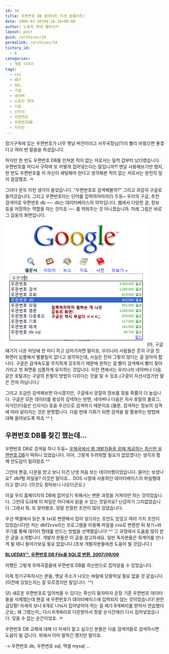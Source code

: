 ```yaml
---
id: 34
title: 우편번호 DB 업데이트 미션 컴플리트!
date: 2009-03-26T04:16:26+00:00
author: 노동자 연대 웹마스터
layout: post
guid: /archives/34
permalink: /archives/34
tistory_id:
  - 8
categories:
  - 개발 이야기
tags:
  - cvs
  - dbf
  - SQL
  - 구글
  - 네이버
  - 노동자 연대
  - 다음
  - 신지식
  - 우편번호
  - 우편번호DB
  - 지식인
---
```

정기구독에 있는 우편번호가 너무 옛날 버전이라고 사무국장님(?)이 빨리 바꿨으면 좋겠다고 여러 번 말씀을 하셨습니다.

하지만 한 번도 우편번호 DB를 만져본 적이 없는 저로서는 덜컥 겁부터 났더랬습니다. 우편번호를 어디서 구하며 또 어떻게 집어넣는다는 말입니까?! 맨날 사용해보기만 했지, 한 번도 우편번호를 저 자신이 세팅해야 한다고 생각해본 적이 없는 저로서는 완전히 앞이 깜깜했죠. ㅋ

그러다 문득 이런 생각이 들었습니다. “우편번호로 검색해볼까?” 그리고 과감히 구글로 들어갔습니다. 그리고 우편번호라는 단어를 입력하자마자(!) 두둥~ 우리의 구글, 추천 검색어로 우편번호 db —- db는 데이터베이스의 약자입니다. 웹에서 다양한 글, 정보 등을 저장하는 역할을 하는 것이죠 —- 를 띄워주는 것 아니겠습니까. 아래 그림은 바로 그 감동의 화면입니다.

<img src="/wp-content/uploads/1/cfile29.uf.191CD64F4D0846F329FACA.gif" class="aligncenter" width="449" height="392" alt="사용자 삽입 이미지" />(아, 구글 얘기가 나온 마당에 한 마디 하고 넘어가자면 말이죠, 우리나라 사람들은 흔히 구글 첫 화면이 심플해서 별볼일이 없다고 생각하는데, 사실은 전혀 그렇지 않다는 걸 알아야 합니다. 구글은 검색속도를 무지하게 강조하기 때문에 원하는 걸 빨리 검색해서 빨리 찾아가라고 첫 화면을 심플하게 유지하는 것입니다. 이런 면에서는 우리나라 네이버나 다음 같은 포탈과는 구글의 돈벌이 방법이 다르다는 것을 알 수 있죠.(구글이 자선사업가란 말은 전혀 아닙니다.)

그리고 조금만 검색해보면 아시겠지만, 구글에서 양질의 정보를 찾을 확률이 더 높습니다. 구글은 모든 데이터를 왕성히 검색하는 반면, 네이버나 다음은 자사 포탈의 블로그, 지식인(다음은 신지식)) 등을 우선으로 검색하기 때문이죠.(물론, 검색하는 정보의 성격에 따라 달라지는 것은 분명합니다. 다음 번에 기회가 되면 검색을 잘 활용하는 방법에 대해 올려보도록 하죠 ^^ )

## 우편번호 DB를 찾긴 했는데&#8230;

우편번호 DB로 검색을 하니 두둥~ <a href="http://www.zipfinder.co.kr/zipcode/index.html" target="_blank">우체국에서 웹 개발자들을 위해 제공하는 최신판 우편번호 DB</a>가 떡하니 있었습니다. 아아, 그렇게 두려워할 필요가 없었겠다는 생각과 함께 안도감이 밀려왔죠 ^^

그런데 왠걸, 다운을 받고 보니 이건 난생 처음 보는 데이터형이었습니다. 들어는 보셨나요? .dbf형 파일을? 이것은 말이죠&#8230; DOS 시절에 사용하던 데이터베이스의 파일형태라고 합니다. (이것도 찾아보니 나오더군요.)

이걸 우리 홈페이지의 DB에 집어넣기 위해서는 변환 과정을 거쳐야만 하는 것이었습니다. 그런데 도대체 이 파일은 어디에서 읽을 수 있는 것일까요? 난감하기 그지없었습니다. 그래서 뭐, 또 찾아봤죠. 정말 친절한 조언이 많이 있었습니다.

우선 엑셀에서 읽은 후 txt로 변환해서 집어 넣으라는 조언도 있었고 여러 가지 조언이 있었습니다만 저는 dbf2cvs라는 프로그램을 이용해 파일을 cvs로 변환한 뒤 찾기+바꾸기를 통해 데이터 형태를 만드는 방법을 선택했습니다! ^^ 그 과정에서 도움을 많이 받은 글을 소개합니다. 개발자 분들은 이 글을 참고하세요. 일반 독자분들은 외계어를 만나게 될 테니 들어가보실 필요 없습니다.(초보 개발자분들에겐 도움이 될 것입니다.)

**<a href="http://study.ibluerain.com/entry/%EC%9A%B0%ED%8E%B8%EB%B2%88%ED%98%B8-DB-File%EC%9D%84-SQL%EB%A1%9C-%EB%B3%80%ED%99%98" target="_blank" class="broken_link">BLUEDAY™, 우편번호 DB File을 SQL로 변환, <span class="date">2007/09/09</span></a>**

어쨌든 그렇게 우여곡절끝에 우편번호 DB를 최신판으로 집어넣을 수 있었습니다.

이제 정기구독하시는 분들, 옛날 주소가 나오는 바람에 당황하실 필요 없을 것 같습니다. (이전에 있었는지는 잘 모르겠지만 말입니다. ^^)

덧) 새로운 우편번호로 덮어씌울 수 있다는 확신이 들자마자 곧장 기존 우편번호 데이터들을 삭제했는데 왠걸 새 우편번호가 데이터베이스에 입력되지 않는 것이었습니다! 완전 급당황! 자세히 보니 6개로 나눠서 집어넣어야 하는 걸 제가 8개짜리를 받아서 연습했더군요;; 왜 그랬는지;; 다시 6개짜리로 다운받아서 정말 순식간에(!) 다시 집어넣었습니다. 잊을 수 없는 순간이었죠. ㅋ

우편번호 DB 교체에 대해 더 자세히 알고 싶으신 분들은 다음 검색어들로 검색하시면 도움이 될 겁니다. 위에서 이미 말하긴 했지만 말이죠.

-> 우편번호 db, 우편번호 sql, 엑셀 mysql &#8230;
